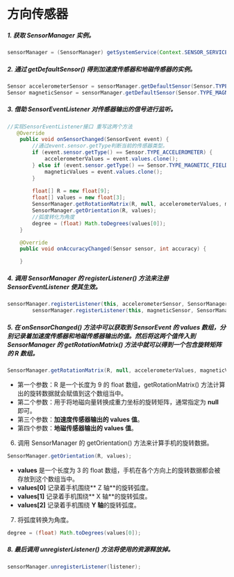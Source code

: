 # 方向传感器

##### 1. 获取 SensorManager 实例。

```java
sensorManager = (SensorManager) getSystemService(Context.SENSOR_SERVICE);
```

##### 2. 通过 getDefaultSensor() 得到加速度传感器和地磁传感器的实例。

```java
Sensor accelerometerSensor = sensorManager.getDefaultSensor(Sensor.TYPE_ACCELEROMETER);
Sensor magneticSensor = sensorManager.getDefaultSensor(Sensor.TYPE_MAGNETIC_FIELD);
```

##### 3. 借助 SensorEventListener 对传感器输出的信号进行监听。

```java
//实现SensorEventListener接口 重写这两个方法
   @Override
    public void onSensorChanged(SensorEvent event) {
        //通过event.sensor.getType判断当前的传感器类型。
        if (event.sensor.getType() == Sensor.TYPE_ACCELEROMETER) {
            accelerometerValues = event.values.clone();
        } else if (event.sensor.getType() == Sensor.TYPE_MAGNETIC_FIELD) {
            magneticValues = event.values.clone();
        }
        
        float[] R = new float[9];
        float[] values = new float[3];
        SensorManager.getRotationMatrix(R, null, accelerometerValues, magneticValues);
        SensorManager.getOrientation(R, values);
        //弧度转化为角度
        degree = (float) Math.toDegrees(values[0]);
    }

    @Override
    public void onAccuracyChanged(Sensor sensor, int accuracy) {

    }
```

##### 4. 调用 SensorManager 的 registerListener() 方法来注册SensorEventListener 使其生效。

```java
sensorManager.registerListener(this, accelerometerSensor, SensorManager.SENSOR_DELAY_UI);
        sensorManager.registerListener(this, magneticSensor, SensorManager.SENSOR_DELAY_UI);
```

##### 5. 在 onSensorChanged() 方法中可以获取到 SensorEvent 的 values 数组，分别记录着加速度传感器和地磁传感器输出的值。然后将这两个值传入到 SensorManager 的 getRotationMatrix() 方法中就可以得到一个包含旋转矩阵的 R 数组。

```java
SensorManager.getRotationMatrix(R, null, accelerometerValues, magneticValues);
```

- 第一个参数：R 是一个长度为 9 的 float 数组，getRotationMatrix() 方法计算出的旋转数据就会赋值到这个数组当中。
- 第二个参数：用于将地磁向量转换成重力坐标的旋转矩阵，通常指定为 **null** 即可。
- 第三个参数：**加速度传感器输出的 values 值**。
- 第四个参数：**地磁传感器输出的 values 值**。

 6. 调用 SensorManager 的 getOrientation() 方法来计算手机的旋转数据。

```java
SensorManager.getOrientation(R, values);
```

-  **values** 是一个长度为 3 的 float 数组，手机在各个方向上的旋转数据都会被存放到这个数组当中。
-  **values[0]** 记录着手机围绕** Z 轴**的旋转弧度。
-  **values[1]** 记录着手机围绕** X 轴**的旋转弧度。
-  **values[2]** 记录着手机围绕 **Y 轴**的旋转弧度。

 7. 将弧度转换为角度。

```java
degree = (float) Math.toDegrees(values[0]);
```

##### 8. 最后调用 unregisterListener() 方法将使用的资源释放掉。

```java
sensorManager.unregisterListener(listener);
```

 

 

 

 